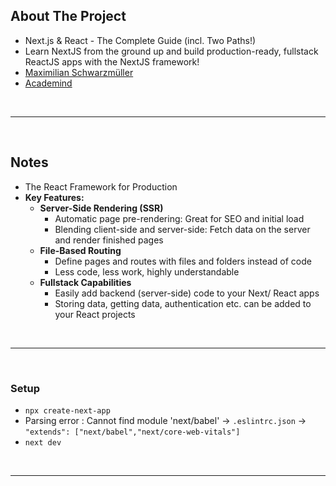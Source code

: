 ## About The Project

- Next.js & React - The Complete Guide (incl. Two Paths!)
- Learn NextJS from the ground up and build production-ready, fullstack ReactJS apps with the NextJS framework!
- [Maximilian Schwarzmüller](https://github.com/maxschwarzmueller)
- [Academind](https://academind.com/)

&nbsp;

---

&nbsp;

## Notes

- The React Framework for Production
- **Key Features:**
  - **Server-Side Rendering (SSR)**
    - Automatic page pre-rendering: Great for SEO and initial load
    - Blending client-side and server-side: Fetch data on the server and render finished pages
  - **File-Based Routing**
    - Define pages and routes with files and folders instead of code
    - Less code, less work, highly understandable
  - **Fullstack Capabilities**
    - Easily add backend (server-side) code to your Next/ React apps
    - Storing data, getting data, authentication etc. can be added to your React projects

&nbsp;

---

&nbsp;

### Setup

- `npx create-next-app`
- Parsing error : Cannot find module 'next/babel' -> `.eslintrc.json` -> `"extends": ["next/babel","next/core-web-vitals"]`
- `next dev`

&nbsp;

---

&nbsp;
